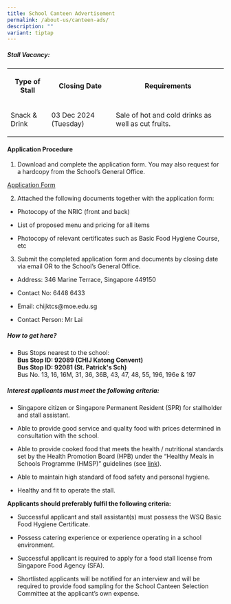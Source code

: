 ```yaml
---
title: School Canteen Advertisement
permalink: /about-us/canteen-ads/
description: ""
variant: tiptap
---
```

<h5>Stall Vacancy:</h5>
<table style="minWidth: 75px">
<colgroup>
<col>
<col>
<col>
</colgroup>
<tbody>
<tr>
<th rowspan="1" colspan="1">
<p>Type of Stall</p>
</th>
<th rowspan="1" colspan="1">
<p>Closing Date</p>
</th>
<th rowspan="1" colspan="1">
<p>Requirements</p>
</th>
</tr>
<tr>
<td rowspan="1" colspan="1">
<p>Snack &amp; Drink</p>
</td>
<td rowspan="1" colspan="1">
<p>03 Dec 2024 (Tuesday)</p>
</td>
<td rowspan="1" colspan="1">
<p>Sale of hot and cold drinks as well as cut fruits.</p>
</td>
</tr>
</tbody>
</table>
<h4><strong>Application Procedure</strong></h4>
<ol data-tight="true" class="tight">
<li>
<p>Download and complete the application form. You may also request for a
hardcopy from the School’s General Office.</p>
</li>
</ol>
<p><a href="/files/KC%20Village/2023%20canteen%20application%20form.pdf" rel="noopener noreferrer nofollow" target="_blank">Application Form</a>
</p>
<ol start="2" data-tight="true" class="tight">
<li>
<p>Attached the following documents together with the application form:</p>
</li>
</ol>
<ul>
<li>
<p>Photocopy of the NRIC (front and back)</p>
</li>
<li>
<p>List of proposed menu and pricing for all items</p>
</li>
<li>
<p>Photocopy of relevant certificates such as Basic Food Hygiene Course,
etc</p>
</li>
</ul>
<ol start="3" data-tight="true" class="tight">
<li>
<p>Submit the completed application form and documents by closing date via
email OR to the School’s General Office.</p>
</li>
</ol>
<ul>
<li>
<p>Address: 346 Marine Terrace, Singapore 449150</p>
</li>
<li>
<p>Contact No: 6448 6433</p>
</li>
<li>
<p>Email: chijktcs@moe.edu.sg</p>
</li>
<li>
<p>Contact Person: Mr Lai</p>
</li>
</ul>
<h5><strong>How to get here?</strong></h5>
<ul data-tight="true" class="tight">
<li>
<p>Bus Stops nearest to the school:
<br><strong>Bus Stop ID: 92089 (CHIJ Katong Convent)</strong>
<br><strong>Bus Stop ID: 92081 (St. Patrick's Sch)</strong>
<br>Bus No. 13, 16, 16M, 31, 36, 36B, 43, 47, 48, 55, 196, 196e &amp; 197
<br>
</p>
</li>
</ul>
<h5><strong>Interest applicants must meet the following criteria:</strong></h5>
<ul>
<li>
<p>Singapore citizen or Singapore Permanent Resident (SPR) for stallholder
and stall assistant.</p>
</li>
<li>
<p>Able to provide good service and quality food with prices determined in
consultation with the school.</p>
</li>
<li>
<p>Able to provide cooked food that meets the health / nutritional standards
set by the Health Promotion Board (HPB) under the “Healthy Meals in Schools
Programme (HMSP)” guidelines (see <a href="https://www.hpb.gov.sg/schools/school-programmes/healthy-meals-in-schools-programme" rel="noopener noreferrer nofollow" target="_blank">link</a>).</p>
</li>
<li>
<p>Able to maintain high standard of food safety and personal hygiene.</p>
</li>
<li>
<p>Healthy and fit to operate the stall.</p>
</li>
</ul>
<p><strong>Applicants should preferably fulfil the following criteria:</strong>
</p>
<ul>
<li>
<p>Successful applicant and stall assistant(s) must possess the WSQ Basic
Food Hygiene Certificate.</p>
</li>
<li>
<p>Possess catering experience or experience operating in a school environment.</p>
</li>
<li>
<p>Successful applicant is required to apply for a food stall license from
Singapore Food Agency (SFA).</p>
</li>
<li>
<p>Shortlisted applicants will be notified for an interview and will be required
to provide food sampling for the School Canteen Selection Committee at
the applicant’s own expense.</p>
</li>
</ul>
<p></p>